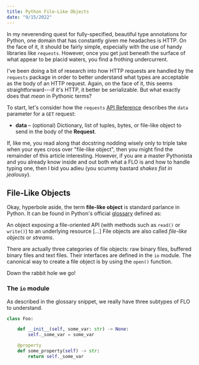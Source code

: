 ```yaml
---
title: Python File-Like Objects
date: "9/15/2022"
---
```

<script lang="ts">
  import EmphasisBox from '$lib/components/EmphasisBox.svelte';
</script>

In my neverending quest for fully-specified, beautiful type annotations for Python, one domain that has constantly given me headaches is HTTP. On the face of it, it should be fairly simple, especially with the use of handy libraries like `requests`. However, once you get just beneath the surface of what appear to be placid waters, you find a frothing undercurrent. 

I've been doing a bit of research into how HTTP requests are handled by the `requests` package in order to better understand what types are acceptable as the body of an HTTP request. Again, on the face of it, this seems straightforward---if it's HTTP, it better be serializable. But what exactly does that *mean* in Pythonic terms?

To start, let's consider how the `requests` [API Reference](https://requests.readthedocs.io/en/latest/api/) describes the `data` parameter for a `GET` request:

- **data** – (optional) Dictionary, list of tuples, bytes, or file-like object to send in the body of the **Request**.

If, like me, you read along that docstring nodding wisely only to triple take when your eyes cross over "file-like object", then you might find the remainder of this article interesting. However, if you are a master Pythonista and you already know inside and out both what a FLO is and how to handle typing one, then I bid you adieu (you scummy bastard *shakes fist in jealousy*).


## File-Like Objects

Okay, hyperbole aside, the term **file-like object** is standard parlance in Python. It can be found in Python's official [glossary](https://docs.python.org/3/glossary.html#term-file-object) defined as:


<EmphasisBox title="File-Like Object">

  An object exposing a file-oriented API (with methods such as `read()` or `write()`) to an underlying resource [...] File objects are also called *file-like objects* or *streams*.

  There are actually three categories of file objects: raw binary files, buffered binary files and text files. Their interfaces are defined in the `io` module. The canonical way to create a file object is by using the `open()` function.

</EmphasisBox>


Down the rabbit hole we go!

### The `io` module

As described in the glossary snippet, we really have three subtypes of FLO to understand.

```python
class Foo:

    def __init__(self, some_var: str) -> None:
        self._some_var = some_var

    @property
    def some_property(self) -> str:
        return self._some_var
```
